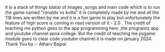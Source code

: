 it is a stack of things (data) of images ,songs and main code which is to run the game named "ronaldo vs kutta" it is completely made by me and all the 118 lines are written by me and it is a fun game to play but unfortunately the feature of high score is coming in next version of it - 2.0 . The credit of teaching me python goes to the app programming hero ,the programiz app and youtube channel apna college. But the credit of teaching me pygame module goes to clear code youtube channel.it is made on january 2024.
Thank You 
by :- Atharv Bajpai
